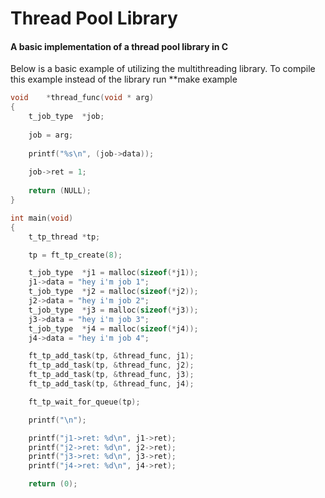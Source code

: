 # Thread Pool Library
#### A basic implementation of a thread pool library in C

Below is a basic example of utilizing the multithreading library.
To compile this example instead of the library run **make example

```c 
void	*thread_func(void * arg)
{
	t_job_type	*job;
	
	job = arg;
		
	printf("%s\n", (job->data));
			
	job->ret = 1;
				
	return (NULL);
}

int main(void)
{
	t_tp_thread *tp;

	tp = ft_tp_create(8);

	t_job_type	*j1 = malloc(sizeof(*j1));
	j1->data = "hey i'm job 1";
	t_job_type	*j2 = malloc(sizeof(*j2));
	j2->data = "hey i'm job 2";
	t_job_type	*j3 = malloc(sizeof(*j3));
	j3->data = "hey i'm job 3";
	t_job_type	*j4 = malloc(sizeof(*j4));
	j4->data = "hey i'm job 4";

	ft_tp_add_task(tp, &thread_func, j1);
	ft_tp_add_task(tp, &thread_func, j2);
	ft_tp_add_task(tp, &thread_func, j3);
	ft_tp_add_task(tp, &thread_func, j4);

	ft_tp_wait_for_queue(tp);

	printf("\n");

	printf("j1->ret: %d\n", j1->ret);
	printf("j2->ret: %d\n", j2->ret);
	printf("j3->ret: %d\n", j3->ret);
	printf("j4->ret: %d\n", j4->ret);

	return (0);

```
